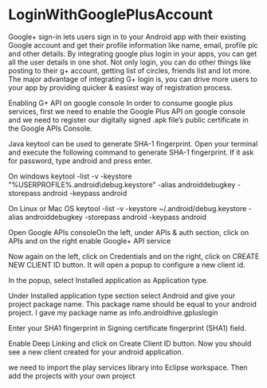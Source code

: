 LoginWithGooglePlusAccount
==========================

Google+ sign-in lets users sign in to your Android app with their existing Google account and get their profile information like name, email, profile pic and other details. By integrating google plus login in your apps, you can get all the user details in one shot. Not only login, you can do other things like posting to their g+ account, getting list of circles, friends list and lot more. The major advantage of integrating G+ login is, you can drive more users to your app by providing quicker & easiest way of registration process.


Enabling G+ API on google console
In order to consume google plus services, first we need to enable the Google Plus API on google console and we need to register our digitally signed .apk file’s public certificate in the Google APIs Console.

Java keytool can be used to generate SHA-1 fingerprint. Open your terminal and execute the following command to generate SHA-1 fingerprint. If it ask for password, type android and press enter.

On windows
keytool -list -v -keystore "%USERPROFILE%\.android\debug.keystore" -alias androiddebugkey -storepass android -keypass android

On Linux or Mac OS
keytool -list -v -keystore ~/.android/debug.keystore -alias androiddebugkey -storepass android -keypass android

Open Google APIs consoleOn the left, under APIs & auth section, click on APIs and on the right enable Google+ API service


Now again on the left, click on Credentials and on the right, click on CREATE NEW CLIENT ID button. It will open a popup to configure a new client id.

In the popup, select Installed application as Application type.

Under Installed application type section select Android and give your project package name. This package name should be equal to your android project. I gave my package name as info.androidhive.gpluslogin

Enter your SHA1 fingerprint in Signing certificate fingerprint (SHA1) field.

Enable Deep Linking and click on Create Client ID button. Now you should see a new client created for your android application.

we need to import the play services library into Eclipse workspace. Then add the projects with your own project
